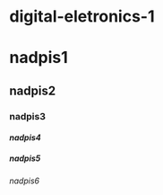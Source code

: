 # digital-eletronics-1
# nadpis1
## nadpis2
### nadpis3
#### _nadpis4_
##### nadpis5
###### *nadpis6*
